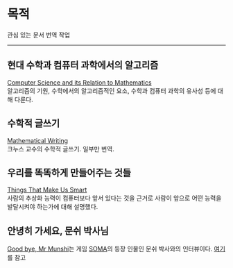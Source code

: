 # 목적
관심 있는 문서 번역 작업

---
## 현대 수학과 컴퓨터 과학에서의 알고리즘
[Computer Science and its Relation to Mathematics](https://www.maa.org/sites/default/files/pdf/upload_library/22/Ford/DonaldKnuth.pdf)<br  >알고리즘의 기원, 수학에서의 알고리즘적인 요소, 수학과 컴퓨터 과학의 유사성 등에 대해 다룬다.

## 수학적 글쓰기
[Mathematical Writing](http://jmlr.csail.mit.edu/reviewing-papers/knuth_mathematical_writing.pdf)<br  >크누스 교수의 수학적 글쓰기. 일부만 번역.

## 우리를 똑똑하게 만들어주는 것들
[Things That Make Us Smart](https://msu.edu/course/cep/900/readings/NormanChap3.pdf)<br  >사람의 추상화 능력이 컴퓨터보다 앞서 있다는 것을 근거로 사람이 앞으로 어떤 능력을 발달시켜야 하는가에 대해 설명했다.

## 안녕히 가세요, 문쉬 박사님
[Good bye, Mr Munshi](https://somagame.com/item-4530.html)는 게임 [SOMA](https://namu.wiki/w/SOMA)의 등장 인물인 문쉬 박사와의 인터뷰이다. [여기](https://namu.wiki/w/SOMA/%ED%8C%8C%EC%9D%BC#s-2.3)를 참고